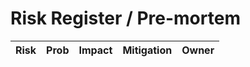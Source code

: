 # Risk Register / Pre-mortem
| Risk | Prob | Impact | Mitigation | Owner |
|------|------|--------|------------|-------|
